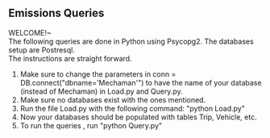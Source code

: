 ## Emissions Queries
WELCOME!~<br>
The following queries are done in Python using Psycopg2. The databases setup are Postresql.<br>
The instructions are straight forward.<br>
1. Make sure to change the parameters in conn = DB.connect("dbname='Mechaman'") to have the name of your database (instead of Mechaman) in Load.py and Query.py.<br>
2. Make sure no databases exist with the ones mentioned.<br>
3. Run the file Load.py with the following command: "python Load.py"<br>
4. Now your databases should be populated with tables Trip, Vehicle, etc.<br> 
5. To run the queries , run "python Query.py"<br>
